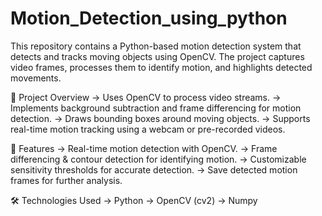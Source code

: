 # Motion_Detection_using_python
This repository contains a Python-based motion detection system that detects and tracks moving objects using OpenCV. The project captures video frames, processes them to identify motion, and highlights detected movements.

📌 Project Overview
-> Uses OpenCV to process video streams.
-> Implements background subtraction and frame differencing for motion detection.
-> Draws bounding boxes around moving objects.
-> Supports real-time motion tracking using a webcam or pre-recorded videos.

🚀 Features
-> Real-time motion detection with OpenCV.
-> Frame differencing & contour detection for identifying motion.
-> Customizable sensitivity thresholds for accurate detection.
-> Save detected motion frames for further analysis.

🛠 Technologies Used
-> Python
-> OpenCV (cv2)
-> Numpy

